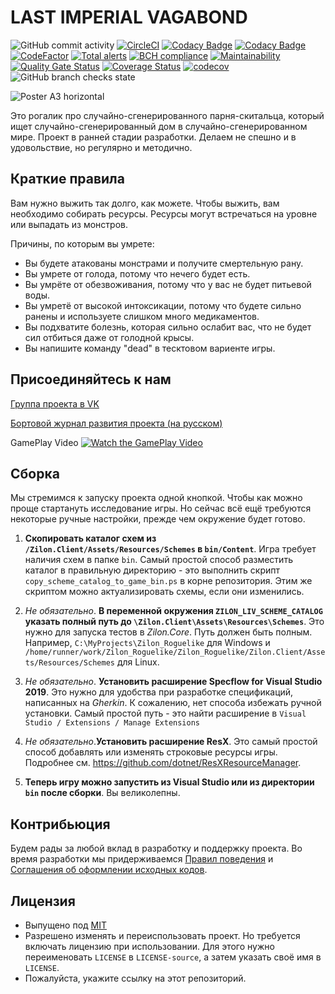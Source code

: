 # LAST IMPERIAL VAGABOND
![GitHub commit activity](https://img.shields.io/github/commit-activity/m/kreghek/Zilon_Roguelike)
[![CircleCI](https://circleci.com/gh/kreghek/Zilon_Roguelike/tree/master.svg?style=svg)](https://circleci.com/gh/kreghek/Zilon_Roguelike/tree/master)
[![Codacy Badge](https://api.codacy.com/project/badge/Grade/b8fa5561a70c401aa0e0a8be8d0ff696)](https://www.codacy.com/manual/kreghek/Zilon_Roguelike?utm_source=github.com&amp;utm_medium=referral&amp;utm_content=kreghek/Zilon_Roguelike&amp;utm_campaign=Badge_Grade)
[![Codacy Badge](https://api.codacy.com/project/badge/Coverage/b8fa5561a70c401aa0e0a8be8d0ff696)](https://www.codacy.com/manual/kreghek/Zilon_Roguelike?utm_source=github.com&utm_medium=referral&utm_content=kreghek/Zilon_Roguelike&utm_campaign=Badge_Coverage)
[![CodeFactor](https://www.codefactor.io/repository/github/kreghek/zilon_roguelike/badge)](https://www.codefactor.io/repository/github/kreghek/zilon_roguelike)
[![Total alerts](https://img.shields.io/lgtm/alerts/g/kreghek/Zilon_Roguelike.svg?logo=lgtm&logoWidth=18)](https://lgtm.com/projects/g/kreghek/Zilon_Roguelike/alerts/)
[![BCH compliance](https://bettercodehub.com/edge/badge/kreghek/Zilon_Roguelike?branch=master)](https://bettercodehub.com/)
[![Maintainability](https://api.codeclimate.com/v1/badges/b4b300bf5efc3d73a268/maintainability)](https://codeclimate.com/github/kreghek/Zilon_Roguelike/maintainability)
[![Quality Gate Status](https://sonarcloud.io/api/project_badges/measure?project=kreghek_Zilon_Roguelike&metric=alert_status)](https://sonarcloud.io/dashboard?id=kreghek_Zilon_Roguelike)
[![Coverage Status](https://coveralls.io/repos/github/kreghek/Zilon_Roguelike/badge.svg?branch=master)](https://coveralls.io/github/kreghek/Zilon_Roguelike?branch=master)
[![codecov](https://codecov.io/gh/kreghek/Zilon_Roguelike/branch/master/graph/badge.svg?token=mSMGtnXFOZ)](https://codecov.io/gh/kreghek/Zilon_Roguelike)
![GitHub branch checks state](https://img.shields.io/github/checks-status/kreghek/Zilon_Roguelike/master?label=Github%20Actions)

![Poster A3 horizontal](https://user-images.githubusercontent.com/2405499/58764985-41faf600-8598-11e9-9220-277923ca7f5b.png)

Это рогалик про случайно-сгенерированного парня-скитальца, который ищет случайно-сгенерированный дом в случайно-сгенерированном мире. Проект в ранней стадии разработки. Делаем не спешно и в удовольствие, но регулярно и методично.

## Краткие правила

Вам нужно выжить так долго, как можете. Чтобы выжить, вам необходимо собирать ресурсы. Ресурсы могут встречаться на уровне или выпадать из монстров.

Причины, по которым вы умрете:
- Вы будете атакованы монстрами и получите смертельную рану.
- Вы умрете от голода, потому что нечего будет есть.
- Вы умрёте от обезвоживания, потому что у вас не будет питьевой воды.
- Вы умретё от высокой интоксикации, потому что будете сильно ранены и используете слишком много медикаментов.
- Вы подхватите болезнь, которая сильно ослабит вас, что не будет сил отбиться даже от голодной крысы.
- Вы напишите команду "dead" в тесктовом вариенте игры.

## Присоединяйтесь к нам

[Группа проекта в VK](https://vk.com/last_imperial_vagabond)

[Бортовой журнал развития проекта (на русском)](https://lastimperialvagabond.home.blog)

GamePlay Video
[![Watch the GamePlay Video](https://img.youtube.com/vi/KJJ2ab35eFg/maxresdefault.jpg)](https://www.youtube.com/watch?v=KJJ2ab35eFg)

## Сборка

Мы стремимся к запуску проекта одной кнопкой. Чтобы как можно проще стартануть исследование игры. Но сейчас всё ещё требуются некоторые ручные настройки, прежде чем окружение будет готово.

1. **Скопировать каталог схем из `/Zilon.Client/Assets/Resources/Schemes` в `bin/Content`**.
Игра требует наличия схем в папке `bin`. Самый простой способ разместить каталог в правильную директорию - это выполнить скрипт `copy_scheme_catalog_to_game_bin.ps` в корне репозитория. Этим же скриптом можно актуализировать схемы, если они изменились.

2. *Не обязательно*. **В переменной окружения `ZILON_LIV_SCHEME_CATALOG` указать полный путь до `\Zilon.Client\Assets\Resources\Schemes`**.
Это нужно для запуска тестов в *Zilon.Core*. Путь должен быть полным. Например, `C:\MyProjects\Zilon_Roguelike` для Windows и `/home/runner/work/Zilon_Roguelike/Zilon_Roguelike/Zilon.Client/Assets/Resources/Schemes` для Linux.

3. *Не обязательно*. **Установить расширение Specflow for Visual Studio 2019**.
Это нужно для удобства при разработке спецификаций, написанных на *Gherkin*. К сожалению, нет способа избежать ручной установки. Самый простой путь - это найти расширение в `Visual Studio / Extensions / Manage Extensions`

4. *Не обязательно*.**Установить расширение ResX**.
Это самый простой способ добавлять или изменять строковые ресурсы игры. Подробнее см. https://github.com/dotnet/ResXResourceManager.

5. **Теперь игру можно запустить из Visual Studio или из директории `bin` после сборки**.
Вы великолепны.

## Контрибьюция

Будем рады за любой вклад в разработку и поддержку проекта. Во время разработки мы придерживаемся [Правил поведения](/CODE_OF_CONDUCT.md) и [Соглашения об оформлении исходных кодов](/CODE_CONVENTIONS.md).

## Лицензия
- Выпущено под [MIT](/LICENSE)
- Разрешено изменять и переиспользовать проект. Но требуется включать лицензию при использовании. Для этого нужно переименовать `LICENSE` в `LICENSE-source`, а затем указать своё имя в `LICENSE`.
- Пожалуйста, укажите ссылку на этот репозиторий.